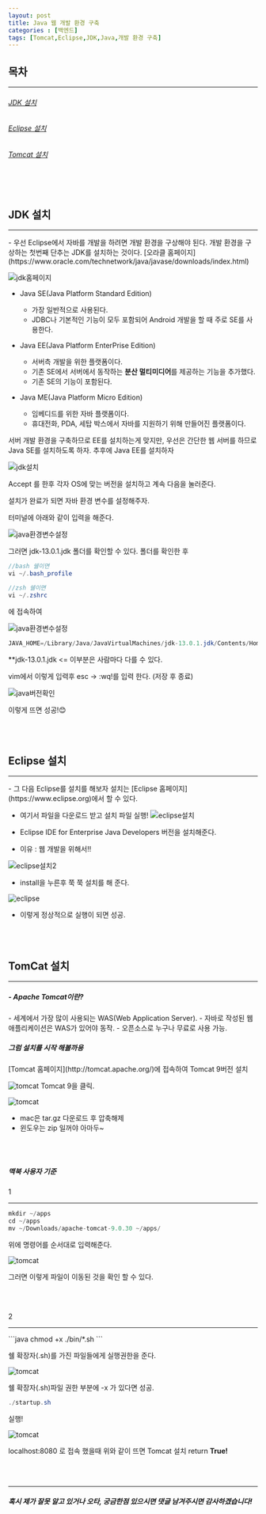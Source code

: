 ```yaml
---
layout: post
title: Java 웹 개발 환경 구축
categories : [백엔드]
tags: [Tomcat,Eclipse,JDK,Java,개발 환경 구축]
---
```

목차
-----
<hr>
<h6><a href="#jdk_install">JDK 설치</a></h6>
<h6><a href="#eclipse_install">Eclipse 설치</a></h6>
<h6><a href="#tomcat_install">Tomcat 설치</a></h6>

<br><br>

<span id="jdk_install"></span>

JDK 설치
-------
<hr>
- 우선 Eclipse에서 자바를 개발을 하려면 개발 환경을 구상해야 된다. 개발 환경을 구상하는 첫번째 단추는 JDK를 설치하는 것이다. [오라클 홈페이지](https://www.oracle.com/technetwork/java/javase/downloads/index.html)

![jdk홈페이지](/assets/img/back_end/2019_12_27/jdk_install_1.png)

- Java SE(Java Platform Standard Edition)
  - 가장 일반적으로 사용된다.
  - JDBC나 기본적인 기능이 모두 포함되어 Android 개발을 할 때 주로 SE를 사용한다.

- Java EE(Java Platform EnterPrise Edition)
  - 서버측 개발을 위한 플랫폼이다.
  - 기존 SE에서 서버에서 동작하는 <strong>분산 멀티미디어</strong>를 제공하는 기능을 추가했다.
  - 기존 SE의 기능이 포함된다.

- Java ME(Java Platform Micro Edition)
  - 임베디드를 위한 자바 플랫폼이다.
  - 휴대전화, PDA, 세탑 박스에서 자바를 지원하기 위해 만들어진 플랫폼이다.
  
서버 개발 환경을 구축하므로 EE를 설치하는게 맞지만, 우선은 간단한 웹 서버를 하므로 Java SE를 설치하도록 하자. 추후에 Java EE를 설치하자

![jdk설치](/assets/img/back_end/2019_12_27/jdk_install_2.png)

Accept 를 한후 각자 OS에 맞는 버전을 설치하고 계속 다음을 눌러준다.

설치가 완료가 되면 자바 환경 변수를 설정해주자.

터미널에 아래와 같이 입력을 해준다.

![java환경변수설정](/assets/img/back_end/2019_12_27/java_env_1.png)

그러면 jdk-13.0.1.jdk 폴더를 확인할 수 있다. 폴더를 확인한 후

```java
//bash 쉘이면
vi ~/.bash_profile

//zsh 쉘이면
vi ~/.zshrc
```

에 접속하여

![java환경변수설정](/assets/img/back_end/2019_12_27/java_env_2.png)

```java
JAVA_HOME=/Library/Java/JavaVirtualMachines/jdk-13.0.1.jdk/Contents/Home
```

**jdk-13.0.1.jdk <= 이부분은 사람마다 다를 수 있다.<br>

vim에서 이렇게 입력후 esc -> :wq!를 입력 한다. (저장 후 종료)

![java버전확인](/assets/img/back_end/2019_12_27/java_version.png)

이렇게 뜨면 성공!😊



<br><br>


<span id="eclipse_install"></span>


Eclipse 설치
------
<hr>
- 그 다음 Eclipse를 설치를 해보자 설치는 [Eclipse 홈페이지](https://www.eclipse.org)에서 할 수 있다.

- 여기서 파일을 다운로드 받고 설치 파일 실행!
![eclipse설치](/assets/img/back_end/2019_12_27/eclipse_install_1.png)

- Eclipse IDE for Enterprise Java Developers 버전을 설치해준다.

- 이유 : 웹 개발을 위해서!!

![eclipse설치2](/assets/img/back_end/2019_12_27/eclipse_install_2.png)

- install을 누른후 쭉 쭉 설치를 해 준다.

![eclipse](/assets/img/back_end/2019_12_27/eclipse.png)

- 이렇게 정상적으로 실행이 되면 성공.


<br><br>


<span id="tomcat_install"></span>

TomCat 설치
----
<hr>

<h5>- Apache Tomcat이란?</h5>
 - 세계에서 가장 많이 사용되는 WAS(Web Application Server).
 - 자바로 작성된 웹 애플리케이션은 WAS가 있어야 동작.
 - 오픈소스로 누구나 무료로 사용 가능.

<h5>그럼 설치를 시작 해볼까용</h5>
[Tomcat 홈페이지](http://tomcat.apache.org/)에 접속하여 Tomcat 9버전 설치

![tomcat](/assets/img/back_end/2019_12_27/tomcat_1.png)
Tomcat 9을 클릭.

![tomcat](/assets/img/back_end/2019_12_27/tomcat_2.png)
- mac은 tar.gz 다운로드 후 압축해제
- 윈도우는 zip 일꺼야 아마두~

<br><br>

<h5>맥북 사용자 기준</h5>


1
<hr>


```java
mkdir ~/apps
cd ~/apps
mv ~/Downloads/apache-tomcat-9.0.30 ~/apps/
```
위에 명령어를 순서대로 입력해준다.

![tomcat](/assets/img/back_end/2019_12_27/tomcat_3.png)

그러면 이렇게 파일이 이동된 것을 확인 할 수 있다.

<br><br>


2
<hr>
```java
chmod +x ./bin/*.sh
```

쉘 확장자(.sh)를 가진 파일들에게 실행권한을 준다.

![tomcat](/assets/img/back_end/2019_12_27/tomcat_4.png)

쉘 확장자(.sh)파일 권한 부분에 -x 가 있다면 성공.

```java
./startup.sh
```
실행!

![tomcat](/assets/img/back_end/2019_12_27/tomcat_5.png)

localhost:8080 로 접속 했을때 위와 같이 뜨면 Tomcat 설치 return <strong>True!</strong>

<br><br>


<hr>
<h5>혹시 제가 잘못 알고 있거나 오타, 궁금한점 있으시면 댓글 남겨주시면 감사하겠습니다!</h5>